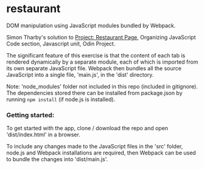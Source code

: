 # restaurant

DOM manipulation using JavaScript modules bundled by Webpack.

Simon Tharby's solution to [Project: Restaurant Page](https://www.theodinproject.com/courses/javascript/lessons/restaurant-page?ref=lnav), Organizing JavaScript Code section, Javascript unit, Odin Project.

The significant feature of this exercise is that the content of each tab is rendered dynamically by a separate module, each of which is imported from its own separate JavaScript file. Webpack then bundles all the source JavaScript into a single file, 'main.js', in the 'dist' directory.

Note: 'node_modules' folder not included in this repo (included in gitignore). The dependencies stored there can be installed from package.json by running <code>npm install</code> (if node.js is installed).

### Getting started:

To get started with the app, clone / download the repo and open 'dist/index.html' in a browser.

To include any changes made to the JavaScript files in the 'src' folder, node.js and Webpack installations are required, then Webpack can be used to bundle the changes into 'dist/main.js'.
